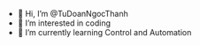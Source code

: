 - 👋 Hi, I’m @TuDoanNgocThanh
- 👀 I’m interested in coding
- 🌱 I’m currently learning Control and Automation


<!---
TuDoanNgocThanh/TuDoanNgocThanh is a ✨ special ✨ repository because its `README.md` (this file) appears on your GitHub profile.
You can click the Preview link to take a look at your changes.
--->

